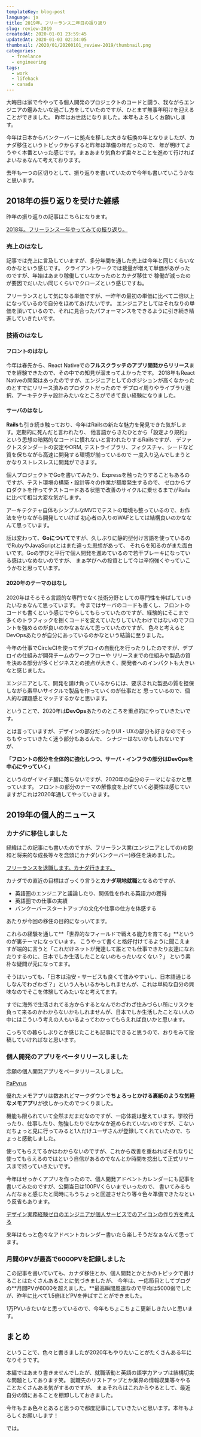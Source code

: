 ```yaml
---
templateKey: blog-post
language: ja
title: 2019年。フリーランス二年目の振り返り
slug: review-2019
createdAt: 2020-01-01 23:59:45
updatedAt: 2020-01-03 02:34:05
thumbnail: /2020/01/20200101_review-2019/thumbnail.png
categories:
  - freelance
  - engineering
tags:
  - work
  - lifehack
  - canada
---
```


大晦日は家で今やってる個人開発のプロジェクトのコードと闘う、我ながらエンジニアの鑑みたいな過ごし方をしていたのですが、ひとまず無事年明けを迎えることができました。
昨年はお世話になりました。本年もよろしくお願いします。

今年は日本からバンクーバーに拠点を移した大きな転換の年となりましたが、カナダ移住というトピックからすると昨年は準備の年だったので、
年が明けてようやく本番といった感じです。まぁあまり気負わず粛々とことを進めて行ければよいなぁなんて考えております。

去年も一つの区切りとして、振り返りを書いていたので今年も書いていこうかなと思います。

<div class="adsense"></div>

## 2018年の振り返りを受けた雑感

昨年の振り返りの記事はこちらになります。

<a href="/2019/01/16/look-back-2018">2018年。フリーランス一年やってみての振り返り。</a>

### 売上のはなし

記事では売上に言及していますが、多分年間を通した売上は今年と同じくらいなのかなという感じです。
クライアントワークでは裁量が増えて単価があがったのですが、年始はあまり稼働していなかったのとカナダ移住で
稼働が減ったのが要因でだいたい同じくらいでクローズという感じですね。

フリーランスとして気になる単価ですが、一昨年の最初の単価に比べて二倍以上になっているので自分をほめてあげたいです。
エンジニアとしてはそれなりの単価を頂いているので、それに見合ったパフォーマンスをできるように引き続き精進していきたいです。

### 技術のはなし

#### フロントのはなし

今年は春先から、React Nativeでの**フルスクラッチのアプリ開発からリリース**までを経験できたので、その中での知見が溜まってよかったです。
2018年もReact Nativeの開発はあったのですが、エンジニアとしてのポジションが高くなかったのとすでにリリース済みのプロダクトだったので
デプロイ周りやライブラリ選択、アーキテクチャ設計みたいなところができて良い経験になりました。

#### サーバのはなし

**Rails**も引き続き触っており、今年はRailsの新たな魅力を発見できた気がします。定期的に死んだと言われたり、
他言語からきたひとから「設定より規約」という思想の暗黙的なコードに慣れないと言われたりするRailsですが、
デファクトスタンダートの安定やORM, テストライブラリ、フィクスチャ、シードなど質を保ちながら高速に開発する環境が揃っているので
一度入り込んでしまうとかなりストレスレスに開発ができます。


個人プロジェクトでGoを書いてみたり、Expressを触ったりすることもあるのですが、テスト環境の構築・設計等々の作業が都度発生するので、
ゼロからプロダクトを作ってテストコードある状態で改善のサイクルに乗せるまでがRailsに比べて相当大変な気がします。

アーキテクチャ自体もシンプルなMVCでテストの環境も整っているので、お作法を守りながら開発していけば
初心者の入りのWAFとしては結構良いのかななんて思っています。

話は変わって、**Goについて**ですが、久しぶりに静的型付け言語を使っているのでRubyやJavaScriptとはまた違った思想があって、
それらを知るのがまた面白いです。Goの学びと平行で個人開発を進めているので若干ブレーキになっている感はいなめないのですが、
まぁ学びへの投資として今は辛抱強くやっていこうかなと思っています。

#### 2020年のテーマのはなし

2020年はそろそろ言語的な専門でなく技術分野としての専門性を伸ばしていきたいなぁなんて思っています。
今まではサーバのコードも書くし、フロントのコードも書くという感じでやらしてもらっていたのですが、経験的にそこまで
多くのトラフィックを捌くコードを変えていたりしていたわけではないのでフロントを強めるのが良いのかなぁなんて思っていたのですが、
色々と考えるとDevOpsあたりが自分にあっているのかなという結論に至りました。

今年の仕事でCircleCIを使ってデプロイの自動化を行ったりしたのですが、デプロイの仕組みが開発チームのワークフローや
リリースまでの仕組みや製品の質を決める部分が多くビジネスとの接点が大きく、開発者へのインパクトも大きいなと感じました。

エンジニアとして、開発を請け負っているからには、要求された製品の質を担保しながら素早いサイクルで製品を作っていくのが仕事だと
思っているので、個人的な課題感とマッチするかなと思います。

ということで、2020年は**DevOps**あたりのところを重点的にやっていきたいです。

とは言っていますが、デザインの部分だったりUI・UXの部分も好きなのでそっちもやっていきたく迷う部分もあるんで、
シナジーはないかもしれないですが、

**「フロントの部分を全体的に強化しつつ、サーバ・インフラの部分はDevOpsを中心にやっていく」**

というのがイマイチ腑に落ちないですが、2020年の自分のテーマになるかと思っています。
フロントの部分のテーマの解像度を上げていく必要性は感じていますがこれは2020年通してやっていきます。


## 2019年の個人的ニュース

### カナダに移住しました


経緯はこの記事にも書いたのですが、フリーランス業(エンジニアとしての)の飽和と将来的な成長等々を念頭にカナダ(バンクーバー)移住を決めました。

<a href="/2019/10/26/move-to-canada-to-find-job">フリーランスを退職します。カナダ行きます。</a>

カナダでの直近の目標はざっくり言うと**カナダ現地就職**となるのですが、

* 英語圏のエンジニアと議論したり、関係性を作れる英語力の獲得
* 英語圏での仕事の実績
* バンクーバースタートアップの文化や仕事の仕方を体感する

あたりが今回の移住の目的になっいてます。

これらの経験を通して**「世界的なフィールドで戦える能力を育てる」**というのが裏テーマになっています。
こうやって書くと格好付けてるように聞こえますが端的に言うと「これだけネットが発達して誰とでも仕事できたり友達になれたりするのに、日本でしか生活したことないのもったいなくない？」
という素朴な疑問が元になってます。

そうはいっても、「日本は治安・サービスも良くて住みやすいし、日本語通じるしなんでわざわざ？」という人もいるかもしれませんが、これは単純な自分の興味なのでそこを体験してみたいなと考えてます。

すでに海外で生活されてる方からするとなんでわざわざ住みづらい所にリスクを負って来るのかわからないかもしれませんが、日本でしか生活したことない人の中にはこういう考えの人もいるよってわかってもらえれば良いかと思います。

こっちでの暮らしぶりとか感じたことも記事にできると思うので、おりをみて投稿していければなと思います。


### 個人開発のアプリをベータリリースしました

念願の個人開発アプリをベータリリースしました。

<a href="https://papyrus-app.org/">PaPyrus</a>

優れたメモアプリは数あれどマークダウンで**ちょろっとかける裏紙のような気軽なメモアプリ**が欲しかったのでつくりました。


機能も限られていて全然まだまだなのですが、一応体裁は整えています。学校行ったり、仕事したり、勉強したりでなかなか進められていないのですが、こないだちょっと見に行ってみると1人だけユーザさんが登録してくれていたので、ちょっと感動しました。

使ってもらえてるかはわからないのですが、これから改善を重ねればそれなりに使ってもらえるのではという自信があるのでなんとか時間を捻出して正式リリースまで持っていきたいです。

今年はせっかくアプリを作ったので、個人開発アドベントカレンダーにも記事を書いてみたのですが、公開当日は100PVくらいまでいったので、
書いてみるもんだなぁと感じたと同時にもうちょっと回遊させたり等々色々準備できたなという反省もあります。

<a href="/2019/12/06/how-to-create-logo-for-private-project">デザイン実務経験ゼロのエンジニアが個人サービスでのアイコンの作り方を考える</a>

来年はもっと色々なアドベントカレンダー書いたら楽しそうだなぁなんて思ってます。

### 月間のPVが最高で6000PVを記録しました

この記事を書いていても、カナダ移住とか、個人開発とかとかのトピックで書けることはたくさんあることに気づきましたが、
今年は、一応節目としてブログの**月間PVが6000を超えました。**最高瞬間風速なので平均は5000弱でしたが、昨年に比べて1.5倍ほどPVを伸ばすことができました。

1万PVいきたいなと思っているので、今年もちょこちょこ更新しきたいと思います。


## まとめ

ということで、色々と書きましたが2020年もやりたいことがたくさんある年になりそうです。

本編ではあまり書きませんでしたが、就職活動と英語の語学力アップは結構切実な問題としてあります笑。
就職先のリストアップとか業界の情報収集等々やることたくさんある気がするのですが、
まぁそれらはこれからやるとして、最近自分の頭にあることを棚卸ししておきました。

今年もまぁ色々とあると思うので都度記事にしていきたいと思います。本年もよろしくお願いします！

では。

